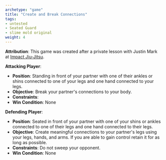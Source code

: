 ```yaml
---
archetype: "game"
title: "Create and Break Connections"
tags: 
- untested
- Seated Guard
- slime mold original
weight: 4
---
```

**Attribution**: This game was created after a private lesson with Justin Mark at [Impact Jiu-Jitsu](https://www.impactjj.com/).

**Attacking Player**:
  * **Position**: Standing in front of your partner with one of their ankles or shins connected to one of your legs and one hand connected to your legs.
  * **Objective**: Break your partner's connections to your body.
  * **Constraints**: 
  * **Win Condition**: None

**Defending Player**:
  * **Position**: Seated in front of your partner with one of your shins or ankles connected to one of their legs and one hand connected to their legs.
  * **Objective**: Create meaningful connections to your partner's legs using your legs, hands, and arms. If you are able to gain control retain it for as long as possible.
  * **Constraints**: Do not sweep your opponent.
  * **Win Condition**: None